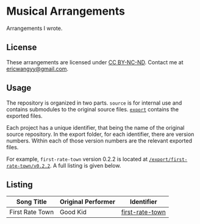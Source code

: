 # Musical Arrangements

Arrangements I wrote.

## License

These arrangements are licensed under [CC BY-NC-ND](https://creativecommons.org/licenses/by-nc-nd/4.0/). Contact me at
<ericwangyy@gmail.com>.

## Usage

The repository is organized in two parts. `source` is for internal use and contains submodules to the original source
files. [`export`](/export) contains the exported files.

Each project has a unique identifier, that being the name of the original source repository. In the export folder, for
each identifier, there are version numbers. Within each of those version numbers are the relevant exported files.

For example, `first-rate-town` version 0.2.2 is located at
[`/export/first-rate-town/v0.2.2`](/export/first-rate-town/v0.2.2). A full listing is given below.

## Listing

| Song Title      | Original Performer | Identifier                                 |
| --------------- | ------------------ | ------------------------------------------ |
| First Rate Town | Good Kid           | [first-rate-town](/export/first-rate-town) |
